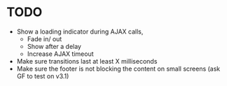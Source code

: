 # TODO

- Show a loading indicator during AJAX calls, 
  - Fade in/ out
  - Show after a delay
  - Increase AJAX timeout
- Make sure transitions last at least X milliseconds
- Make sure the footer is not blocking the content on small screens (ask GF to test on v3.1)
